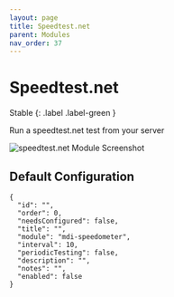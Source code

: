 ```yaml
---
layout: page
title: Speedtest.net
parent: Modules
nav_order: 37
---
```


# Speedtest.net

Stable
{: .label .label-green }

Run a speedtest.net test from your server

![speedtest.net Module Screenshot](/bug/assets/images/screenshots/module-speedtest-net.png)

## Default Configuration

```
{
  "id": "",
  "order": 0,
  "needsConfigured": false,
  "title": "",
  "module": "mdi-speedometer",
  "interval": 10,
  "periodicTesting": false,
  "description": "",
  "notes": "",
  "enabled": false
}
```
